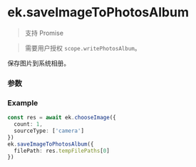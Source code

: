 # ek.saveImageToPhotosAlbum

> <Icon type="success" /> 支持 Promise

> 需要用户授权 `scope.writePhotosAlbum`。

保存图片到系统相册。

### 参数

<Props :data="props" options />

### Example

```ts
const res = await ek.chooseImage({
  count: 1,
  sourceType: ['camera']
})
ek.saveImageToPhotosAlbum({
  filePath: res.tempFilePaths[0]
})
```

<script setup>
const props = [
    {
        name: "filePath", 
        type: "string",
        default: "",
        required: true, 
        desc: "图片文件路径，可以是临时文件路径或永久文件路径 (本地路径)，不支持网络路径"
    },
]
</script>
